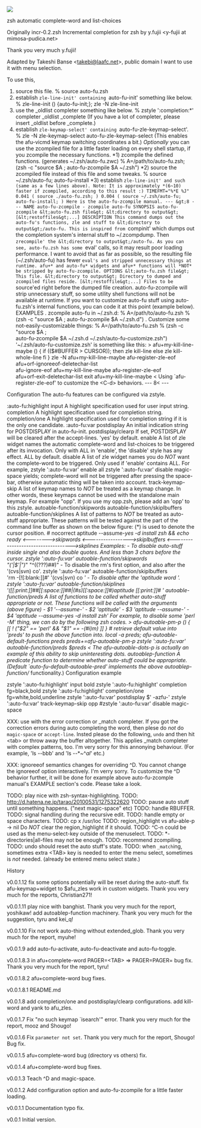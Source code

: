 <img src="https://github.com/hchbaw/auto-fu.zsh/raw/readme/auto-fu.gif" />

zsh automatic complete-word and list-choices

Originally incr-0.2.zsh
Incremental completion for zsh
by y.fujii &lt;y-fujii at mimosa-pudica.net&gt;

Thank you very much y.fujii!

Adapted by Takeshi Banse &lt;takebi@laafc.net&gt;, public domain
I want to use it with menu selection.

To use this,
1) source this file.
% source auto-fu.zsh
2) establish `zle-line-init' containing `auto-fu-init' something like below.
% zle-line-init () {auto-fu-init;}; zle -N zle-line-init
3) use the _oldlist completer something like below.
% zstyle ':completion:*' completer _oldlist _complete
(If you have a lot of completer, please insert _oldlist before _complete.)
4) establish `zle-keymap-select' containing `auto-fu-zle-keymap-select'.
% zle -N zle-keymap-select auto-fu-zle-keymap-select
(This enables the afu-vicmd keymap switching coordinates a bit.)
*Optionally* you can use the zcompiled file for a little faster loading on
every shell startup, if you zcompile the necessary functions.
*1) zcompile the defined functions. (generates ~/.zsh/auto-fu.zwc)
% A=/path/to/auto-fu.zsh; (zsh -c "source $A ; auto-fu-zcompile $A ~/.zsh")
*2) source the zcompiled file instead of this file and some tweaks.
% source ~/.zsh/auto-fu; auto-fu-install
*3) establish `zle-line-init' and such (same as a few lines above).
Note:
It is approximately *(6~10) faster if zcompiled, according to this result :)
TIMEFMT="%*E %J"
0.041 ( source ./auto-fu.zsh; )
0.004 ( source ~/.zsh/auto-fu; auto-fu-install; )
Here is the auto-fu-zcompile manual.
--- &gt;8 ---
NAME
       auto-fu-zcompile - zcompile auto-fu
SYNOPSIS
       auto-fu-zcompile &lt;auto-fu.zsh file&gt; &lt;directory to output&gt;
              [&lt;restoffiles&gt;...]
DESCRIPTION
       This command dumps out the auto-fu's functions, zle and stuff to
       &lt;directory to output&gt;/auto-fu. This is inspired from `compinit' which
       dumps out the completion system's internal stuff to ~/.zcompdump.
       Then `zrecompile' the &lt;directory to output&gt;/auto-fu.
       As you can see, auto-fu.zsh has some `eval' calls, so it may result
       poor loading performance. I want to avoid that as far as possible, so
       the resulting file (~/.zsh/auto-fu) has fewer `eval's and stripped
       unnecessary things at runtime.
       afu+* and auto-fu* widgets and afu+* functions will *NOT* be
       stripped by auto-fu-zcompile.
OPTIONS
       &lt;auto-fu.zsh file&gt;
           This file.
       &lt;directory to output&gt;
           Directory to dumped and zcompiled files reside.
       [&lt;restoffile&gt;...]
           Files to be `source'ed right before the dumped file creation.
           auto-fu-zcompile will strip unnecessary stuff, so some utility
           shell functions will not be available at runtime. If you want
           to customize auto-fu stuff using auto-fu.zsh's internal
           functions, you can code it at this point (example below).
EXAMPLES
       .   zcompile auto-fu in ~/.zsh.d:
               % A=/path/to/auto-fu.zsh
               % (zsh -c "source $A ; auto-fu-zcompile $A ~/.zsh.d")
       .   Customize some not-easily-customizable things:
               % A=/path/to/auto-fu.zsh
               % (zsh -c "source $A ; \
                 auto-fu-zcompile $A ~/.zsh.d ~/.zsh/auto-fu-customize.zsh")
           '~/.zsh/auto-fu-customize.zsh' is something like this:
&gt;
             afu+my-kill-line-maybe () {
               if (($#BUFFER &gt; CURSOR));
               then zle kill-line
               else zle kill-whole-line
               fi
             }
             zle -N afu+my-kill-line-maybe
             afu-register-zle-eof \
               afu+orf-ignoreeof-deletechar-list \
               afu-ignore-eof afu+my-kill-line-maybe
             afu-register-zle-eof \
               afu+orf-exit-deletechar-list exit afu+my-kill-line-maybe
&lt;
           Using `afu-register-zle-eof' to customize the &lt;C-d&gt; behaviors.
--- 8&lt; ---

Configuration
The auto-fu features can be configured via zstyle.

:auto-fu:highlight
  input
    A highlight specification used for user input string.
  completion
    A highlight specification used for completion string.
  completion/one
    A highlight specification used for completion string if it is the
    only one candidate.
:auto-fu:var
  postdisplay
    An initial indication string for POSTDISPLAY in auto-fu-init.
  postdisplay/clearp
    If set, POSTDISPLAY will be cleared after the accept-lines.
    'yes' by default.
  enable
    A list of zle widget names the automatic complete-word and
    list-choices to be triggered after its invocation.
    Only with ALL in 'enable', the 'disable' style has any effect.
    ALL by default.
  disable
    A list of zle widget names you do *NOT* want the complete-word to be
    triggered. Only used if 'enable' contains ALL. For example,
      zstyle ':auto-fu:var' enable all
      zstyle ':auto-fu:var' disable magic-space
    yields; complete-word will not be triggered after pressing the
    space-bar, otherwise automatic thing will be taken into account.
  track-keymap-skip
    A list of keymap names to *NOT* be treated as a keymap change.
    In other words, these keymaps cannot be used with the standalone main
    keymap. For example "opp". If you use my opp.zsh, please add an 'opp'
    to this zstyle.
  autoable-function/skipwords
  autoable-function/skiplbuffers
  autoable-function/skiplines
    A list of patterns to *NOT* be treated as auto-stuff appropriate.
    These patterns will be tested against the part of the command line
    buffer as shown on the below figure:
    (*) is used to denote the cursor position.
      # nocorrect aptitude --assume-*yes -d install zsh && echo ready
                           &lt;--------&gt;skipwords
                  &lt;-----------------&gt;skiplbuffers
                  &lt;-----------------------------------&gt;skplines
    Examples:
    - To disable auto-stuff inside single and also double quotes.
      And less than 3 chars before the cursor.
      zstyle ':auto-fu:var' autoable-function/skipwords \
        "('|$'|")*" "^((???)##)"
    - To disable the rm's first option, and also after the '(cvs|svn) co'.
      zstyle ':auto-fu:var' autoable-function/skiplbuffers \
        'rm -[![:blank:]]#' '(cvs|svn) co *'
    - To disable after the 'aptitude word '.
      zstyle ':auto-fu:var' autoable-function/skiplines \
        '([[:print:]]##[[:space:]]##|(#s)[[:space:]]#)aptitude [[:print:]]# *'
  autoable-function/preds
    A list of functions to be called whether auto-stuff appropriate or not.
    These functions will be called with the arguments (above figure)
      - $1 '--assume-'
      - $2 'aptitude'
      - $3 'aptitude --assume-'
      - $4 'aptitude --assume-yes -d install zsh'
    For example,
    to disable some 'perl -M' thing, we can do by the following zsh codes.
&gt;
      afu-autoable-pm-p () { [[ ! ("$2" == 'perl' && "$1" == -(#i)m*) ]] }
      # retrieve default value into 'preds' to push the above function into.
      local -a preds; afu-autoable-default-functions preds
      preds+=afu-autoable-pm-p
      zstyle ':auto-fu:var' autoable-function/preds $preds
&lt;
    The afu-autoable-dots-p is actually an example of this ability to skip
    uninteresting dots.
  autoablep-function
    A predicate function to determine whether auto-stuff could be
    appropriate. (Default `auto-fu-default-autoable-pred' implements the
    above autoablep-function/* functionality.)
Configuration example

zstyle ':auto-fu:highlight' input bold
zstyle ':auto-fu:highlight' completion fg=black,bold
zstyle ':auto-fu:highlight' completion/one fg=white,bold,underline
zstyle ':auto-fu:var' postdisplay $'
-azfu-'
zstyle ':auto-fu:var' track-keymap-skip opp
#zstyle ':auto-fu:var' disable magic-space

XXX: use with the error correction or _match completer.
If you got the correction errors during auto completing the word, then
plese do _not_ do `magic-space` or `accept-line`. Insted please do the
following, `undo` and then hit &lt;tab&gt; or throw away the buffer altogether.
This applies _match completer with complex patterns, too.
I'm very sorry for this annonying behaviour.
(For example, 'ls --bbb' and 'ls --*~^*al*' etc.)

XXX: ignoreeof semantics changes for overriding ^D.
You cannot change the ignoreeof option interactively. I'm verry sorry.
To customize the ^D behavior further, it will be done for example above
auto-fu-zcomple manual's EXAMPLE section's code. Please take a look.

TODO: play nice with zsh-syntax-highlighting.
TODO: http://d.hatena.ne.jp/tarao/20100531/1275322620
TODO: pause auto stuff until something happens. ("next magic-space" etc)
TODO: handle RBUFFER.
TODO: signal handling during the recursive edit.
TODO: handle empty or space characters.
TODO: cp x /usr/loc
TODO: region_highlight vs afu-able-p → nil
Do *NOT* clear the region_highlight if it should.
TODO: ^C-n could be used as the menu-select-key outside of the menuselect.
TODO: *-directories|all-files may not be enough.
TODO: recommend zcompiling.
TODO: undo should reset the auto stuff's state.
TODO: when `_match`ing,
sometimes extra &lt;TAB&gt; key is needed to enter the menu select,
sometimes is *not* needed. (already be entered menu select state.)

History

v0.0.1.12
fix some options potentially will be reset during the auto-stuff.
fix afu-keymap+widget to $afu_zles work in custom widgets.
Thank you very much for the reports, Christian271!

v0.0.1.11
play nice with banghist.
Thank you very much for the report, yoshikaw!
add autoablep-function machinery.
Thank you very much for the suggestion, tyru and kei_q!

v0.0.1.10
Fix not work auto-thing without extended_glob.
Thank you very much for the report, myuhe!

v0.0.1.9
add auto-fu-activate, auto-fu-deactivate and auto-fu-toggle.

v0.0.1.8.3
in afu+complete-word PAGER=&lt;TAB&gt; ⇒ PAGER=PAGER= bug fix.
Thank you very much for the report, tyru!

v0.0.1.8.2
afu+complete-word bug fixes.

v0.0.1.8.1
README.md

v0.0.1.8
add completion/one and postdisplay/clearp configurations.
add kill-word and yank to afu_zles.

v0.0.1.7
Fix "no such keymap `isearch'" error.
Thank you very much for the report, mooz and Shougo!

v0.0.1.6
Fix `parameter not set`. Thank you very much for the report, Shougo!
Bug fix.

v0.0.1.5
afu+complete-word bug (directory vs others) fix.

v0.0.1.4
afu+complete-word bug fixes.

v0.0.1.3
Teach ^D and magic-space.

v0.0.1.2
Add configuration option and auto-fu-zcompile for a little faster loading.

v0.0.1.1
Documentation typo fix.

v0.0.1
Initial version.
